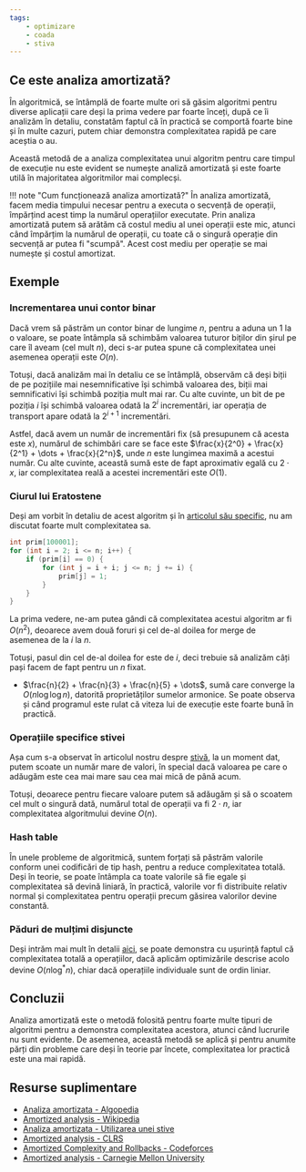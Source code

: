 ```yaml
---
tags:
    - optimizare
    - coada
    - stiva
---
```


## Ce este analiza amortizată?

În algoritmică, se întâmplă de foarte multe ori să găsim algoritmi pentru diverse aplicații care deși la prima vedere par foarte înceți, după ce îi analizăm în detaliu, constatăm faptul că în practică se comportă foarte bine și în multe cazuri, putem chiar demonstra complexitatea rapidă pe care aceștia o au.

Această metodă de a analiza complexitatea unui algoritm pentru care timpul de execuție nu este evident se numește analiză amortizată și este foarte utilă în majoritatea algoritmilor mai complecși. 

!!! note "Cum funcționează analiza amortizată?"
    În analiza amortizată, facem media timpului necesar pentru a executa o secvență de operații, împărțind acest timp la numărul operațiilor executate. Prin analiza amortizată putem să arătăm că costul mediu al unei operații este mic, atunci când împărțim la numărul de operații, cu toate că o singură operație din secvență ar putea fi "scumpă". Acest cost mediu per operație se mai numește și costul amortizat.

## Exemple

### Incrementarea unui contor binar

Dacă vrem să păstrăm un contor binar de lungime $n$, pentru a aduna un $1$ la o valoare, se poate întâmpla să schimbăm valoarea tuturor biților din șirul pe care îl aveam (cel mult $n$), deci s-ar putea spune că complexitatea unei asemenea operații este $O(n)$.

Totuși, dacă analizăm mai în detaliu ce se întâmplă, observăm că deși biții de pe pozițiile mai nesemnificative își schimbă valoarea des, biții mai semnificativi își schimbă poziția mult mai rar. Cu alte cuvinte, un bit de pe poziția $i$ își schimbă valoarea odată la $2^i$ incrementări, iar operația de transport apare odată la $2^{i+1}$ incrementări. 

Astfel, dacă avem un număr de incrementări fix (să presupunem că acesta este $x$), numărul de schimbări care se face este $\frac{x}{2^0} + \frac{x}{2^1} + \dots + \frac{x}{2^n}$, unde $n$ este lungimea maximă a acestui număr. Cu alte cuvinte, această sumă este de fapt aproximativ egală cu $2 \cdot x$, iar complexitatea reală a acestei incrementări este $O(1)$.

### Ciurul lui Eratostene

Deși am vorbit în detaliu de acest algoritm și în [articolul său specific](https://edu.roalgo.ro/usor/sieve/), nu am discutat foarte mult complexitatea sa. 

```cpp
int prim[100001];
for (int i = 2; i <= n; i++) {
    if (prim[i] == 0) {
        for (int j = i + i; j <= n; j += i) {
            prim[j] = 1;
        }
    }
}
```

La prima vedere, ne-am putea gândi că complexitatea acestui algoritm ar fi $O(n^2)$, deoarece avem două foruri și cel de-al doilea for merge de asemenea de la $i$ la $n$. 

Totuși, pasul din cel de-al doilea for este de $i$, deci trebuie să analizăm câți pași facem de fapt pentru un $n$ fixat. 

* $\frac{n}{2} + \frac{n}{3} + \frac{n}{5} + \dots$, sumă care converge la $O(n \log \log n)$, datorită proprietăților sumelor armonice. Se poate observa și când programul este rulat că viteza lui de execuție este foarte bună în practică. 

### Operațiile specifice stivei 

Așa cum s-a observat în articolul nostru despre [stivă](https://edu.roalgo.ro/usor/sieve/), la un moment dat, putem scoate un număr mare de valori, în special dacă valoarea pe care o adăugăm este cea mai mare sau cea mai mică de până acum. 

Totuși, deoarece pentru fiecare valoare putem să adăugăm și să o scoatem cel mult o singură dată, numărul total de operații va fi $2 \cdot n$, iar complexitatea algoritmului devine $O(n)$.

### Hash table 

În unele probleme de algoritmică, suntem forțați să păstrăm valorile conform unei codificări de tip hash, pentru a reduce complexitatea totală. Deși în teorie, se poate întâmpla ca toate valorile să fie egale și complexitatea să devină liniară, în practică, valorile vor fi distribuite relativ normal și complexitatea pentru operații precum găsirea valorilor devine constantă. 

### Păduri de mulțimi disjuncte

Deși intrăm mai mult în detalii [aici](https://edu.roalgo.ro/mediu/dsu/), se poate demonstra cu ușurință faptul că complexitatea totală a operațiilor, dacă aplicăm optimizările descrise acolo devine $O(n \log^{*} n)$, chiar dacă operațiile individuale sunt de ordin liniar.

## Concluzii

Analiza amortizată este o metodă folosită pentru foarte multe tipuri de algoritmi pentru a demonstra complexitatea acestora, atunci când lucrurile nu sunt evidente. De asemenea, această metodă se aplică și pentru anumite părți din probleme care deși în teorie par încete, complexitatea lor practică este una mai rapidă.

## Resurse suplimentare

* [Analiza amortizata - Algopedia](https://www.algopedia.ro/wiki/index.php/Clasa_VII/VIII_lec%C8%9Bia_9_-_18_nov_2014#Analiz%C4%83_amortizat%C4%83)
* [Amortized analysis - Wikipedia](https://en.wikipedia.org/wiki/Amortized_analysis)
* [Analiza amortizata - Utilizarea unei stive](https://revista.infobits.ro/2021/08/31/analiza-amortizata-utilizarea-unei-stive/)
* [Amortized analysis - CLRS](https://ocw.mit.edu/courses/6-046j-design-and-analysis-of-algorithms-spring-2012/83b82d45beb3776da72b7f3e1b3f42df_MIT6_046JS12_lec11.pdf)
* [Amortized Complexity and Rollbacks - Codeforces](https://codeforces.com/blog/entry/58528)
* [Amortized analysis - Carnegie Mellon University](https://www.cs.cmu.edu/afs/cs/academic/class/15451-s07/www/lecture_notes/lect0206.pdf)